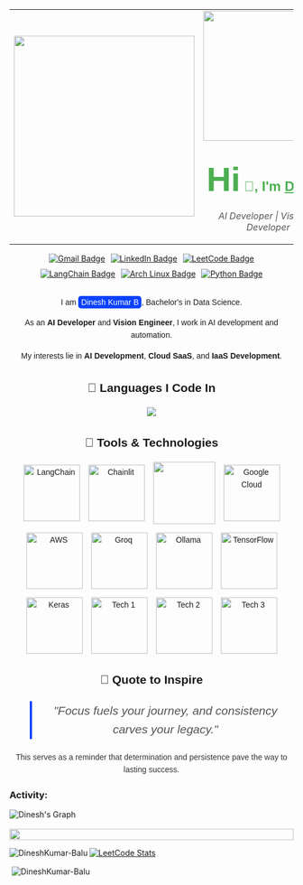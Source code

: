 
<table>
  <tr>
    <td><img src="https://user-images.githubusercontent.com/74038190/212750680-266fa8aa-39f1-4e8b-8873-7181dbaf3d7c.gif" width="320"></td>
    <td align="center">
<!--       <h2 style="font-family: 'Arial', sans-serif; color: #4CAF50;">
<!--         <span style="font-size: 2.5em;">Hi</span> 👋, <span style="font-weight: bold;">I'm <u>Dinesh </u></span> -->
      <img src="https://user-images.githubusercontent.com/74038190/221352989-518609ab-b4d1-459e-929f-a08cd2bd9b3c.gif" width="230">
      <h2 style="font-family: 'Arial', sans-serif; color: #4CAF50;">
        <span style="font-size: 2.5em;">Hi</span> 👋, <span style="font-weight: bold;">I'm <u>Dinesh </u></span>
      </h2>
      <p style="font-style: italic; color: #555;"> AI Developer | Visual AI Developer</p>
    </td>
    <td><img src="https://user-images.githubusercontent.com/74038190/212750996-938b257b-266c-45a7-9af7-655341c0f58b.gif" width="320"></td>
  </tr>
</table>

<div style="display: flex; justify-content: center; gap: 10px; flex-wrap: wrap;">
  <a href="mailto:dineshkumarbalu07@gmail.com?">
    <img src="https://img.shields.io/badge/Gmail-D14836?style=for-the-badge&logo=gmail&logoColor=white" alt="Gmail Badge"/>
  </a>
  <a href="https://www.linkedin.com/in/dineshkumar-balasubramaniyan/">
  <img src="https://img.shields.io/badge/LinkedIn-0A66C2?style=for-the-badge&logo=linkedin&logoColor=white" alt="LinkedIn Badge"/>
  </a>
  <a href="https://leetcode.com/u/Dinesh_Kumar_AI/">
    <img src="https://img.shields.io/badge/-LeetCode-FFA116?style=for-the-badge&logo=LeetCode&logoColor=black" alt="LeetCode Badge"/>
  </a>
  <a href="https://langchain.com/">
    <img src="https://img.shields.io/badge/LangChain-0052CC?style=for-the-badge&logo=LangChain&logoColor=white" alt="LangChain Badge"/>
  </a>
  <a href="https://archlinux.org/">
    <img src="https://img.shields.io/badge/Arch_Linux-1793D1?style=for-the-badge&logo=arch-linux&logoColor=white" alt="Arch Linux Badge"/>
  </a>
  <a href="https://www.python.org/">
    <img src="https://img.shields.io/badge/Python-3776AB?style=for-the-badge&logo=python&logoColor=white" alt="Python Badge"/>
  </a>
</div>

  <br>
<div style="font-family: Arial, sans-serif; line-height: 1.6; text-align: center;">
  
  <p>
    I am <span style="background-color: #0841ff; color: white; padding: 3px 5px; border-radius: 5px;">Dinesh Kumar B</span>, Bachelor's in Data Science.
  </p>
  <p>
    As an <strong>AI Developer</strong> and <strong>Vision Engineer</strong>, I work in AI development and automation.
  </p>
  <p>
    My interests lie in <strong>AI Development</strong>, <strong>Cloud SaaS</strong>, and <strong>IaaS Development</strong>.
  </p>
  <div style="margin-top: 20px;">

  <p align="left">
     <h2>🌟 Languages I Code In</h2>
  <a href="https://skillicons.dev">
    <img src="https://skillicons.dev/icons?i=python,java" />
  </a>
  </p>
  <h2>🌟 Tools & Technologies</h2>
  <div style="display: flex; justify-content: center; align-items: center; gap: 15px; flex-wrap: wrap;">
    <!-- LangChain -->
    <img src="https://user-images.githubusercontent.com/25181517/223639822-2a01e63a-a7f9-4a39-8930-61431541bc06.png" alt="LangChain" height="100">
    <!-- Chainlit -->
    <img src="https://github.com/user-attachments/assets/f3db8285-b9ab-4cbb-aff0-f7532177f7e5" alt="Chainlit" height="100">
    <!-- Streamlit -->
    <img src = "https://github.com/user-attachments/assets/e1986bcd-c090-4a09-9e74-33b1f79b8da1"  height = 110 width = 110> 
    <!-- Google Cloud -->
    <img src="https://user-images.githubusercontent.com/25181517/183896132-54262f2e-6d98-41e3-8888-e40ab5a17326.png" alt="Google Cloud" height="100">
    <!-- AWS -->
    <img src="https://user-images.githubusercontent.com/25181517/183911547-990692bc-8411-4878-99a0-43506cdb69cf.png" alt="AWS" height="100">
    <!-- Groq -->
    <img src="https://user-images.githubusercontent.com/25181517/183423775-2276e25d-d43d-4e58-890b-edbc88e915f7.png" alt="Groq" height="100">
    <!-- Ollama -->
    <img src="https://user-images.githubusercontent.com/25181517/183345121-36788a6e-5462-424a-be67-af1ebeda79a2.png" alt="Ollama" height="100">
    <!-- TensorFlow -->
    <img src="https://user-images.githubusercontent.com/25181517/117207330-263ba280-adf4-11eb-9b97-0ac5b40bc3be.png" alt="TensorFlow" height="100">
    <!-- Keras -->
    <img src="https://user-images.githubusercontent.com/25181517/192108374-8da61ba1-99ec-41d7-80b8-fb2f7c0a4948.png" alt="Keras" height="100">
    <!-- Additional Technologies -->
    <img src="https://user-images.githubusercontent.com/25181517/192108372-f71d70ac-7ae6-4c0d-8395-51d8870c2ef0.png" alt="Tech 1" height="100">
    <img src="https://user-images.githubusercontent.com/25181517/192158954-f88b5814-d510-4564-b285-dff7d6400dad.png" alt="Tech 2" height="100">
    <img src="https://user-images.githubusercontent.com/25181517/183898674-75a4a1b1-f960-4ea9-abcb-637170a00a75.png" alt="Tech 3" height="100">
  </div>
  
  <div style="margin-top: 20px;">
    <h2>🌟 Quote to Inspire</h2>
    <blockquote style="font-size: 1.5em; font-style: italic; color: #555; border-left: 4px solid #0841ff; padding-left: 10px;">
      "Focus fuels your journey, and consistency carves your legacy."
    </blockquote>
    <p style="font-size: 1em; color: #333;">
      This serves as a reminder that determination and persistence pave the way to lasting success.
    </p>
  </div>
</div>
</div>





<h3 align="left">Activity:</h3>

![Dinesh's Graph](https://github-readme-activity-graph.vercel.app/graph?username=DineshKumar-Balu&custom_title=Dinesh's%20GitHub%20Activity%20Graph&bg_color=0D1117&color=7F3FBF&line=7F3FBF&point=7F3FBF&area_color=FFFFFF&title_color=FFFFFF&area=true)
<br><br>
<img src="https://i.imgur.com/dBaSKWF.gif" height="20" width="100%">
<p><img align="left" src="https://github-readme-stats.vercel.app/api/top-langs?username=DineshKumar-Balu&show_icons=true&locale=en&layout=compact" alt="DineshKumar-Balu" /></p>



[![LeetCode Stats](https://leetcard.jacoblin.cool/Dinesh_Kumar_AI?theme=light&font=Marcellus)](https://leetcode.com/u/Dinesh_Kumar_AI/)


<p>&nbsp;<img align="center" src="https://github-readme-stats.vercel.app/api?username=DineshKumar-Balu&show_icons=true&locale=en" alt="DineshKumar-Balu" /></p>



